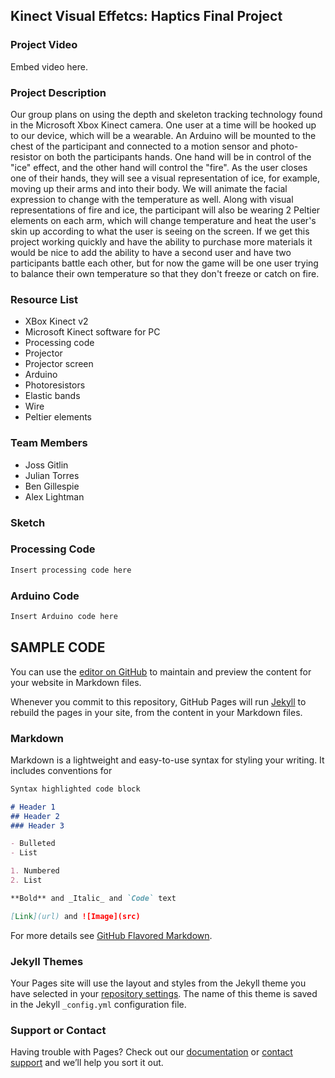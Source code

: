 ## Kinect Visual Effetcs: Haptics Final Project

### Project Video
Embed video here.

### Project Description
Our group plans on using the depth and skeleton tracking technology found in the Microsoft Xbox Kinect camera.  One user at a time will be hooked up to our device, which will be a wearable.  An Arduino will be mounted to the chest of the participant and connected to a motion sensor and photo-resistor on both the participants hands.  One hand will be in control of the "ice" effect, and the other hand will control the "fire".  As the user closes one of their hands, they will see a visual representation of ice, for example, moving up their arms and into their body.  We will animate the facial expression to change with the temperature as well.  Along with visual representations of fire and ice, the participant will also be wearing 2 Peltier elements on each arm, which will change temperature and heat the user's skin up according to what the user is seeing on the screen.  If we get this project working quickly and have the ability to purchase more materials it would be nice to add the ability to have a second user and have two participants battle each other, but for now the game will be one user trying to balance their own temperature so that they don't freeze or catch on fire.

### Resource List
- XBox Kinect v2
- Microsoft Kinect software for PC
- Processing code
- Projector
- Projector screen
- Arduino
- Photoresistors
- Elastic bands
- Wire
- Peltier elements

### Team Members
- Joss Gitlin
- Julian Torres
- Ben Gillespie
- Alex Lightman

### Sketch

### Processing Code
```markdown
Insert processing code here
```

### Arduino Code
```markdown
Insert Arduino code here
```












## SAMPLE CODE
You can use the [editor on GitHub](https://github.com/alexanderlightman/kinecteffects/edit/master/index.md) to maintain and preview the content for your website in Markdown files.

Whenever you commit to this repository, GitHub Pages will run [Jekyll](https://jekyllrb.com/) to rebuild the pages in your site, from the content in your Markdown files.

### Markdown

Markdown is a lightweight and easy-to-use syntax for styling your writing. It includes conventions for

```markdown
Syntax highlighted code block

# Header 1
## Header 2
### Header 3

- Bulleted
- List

1. Numbered
2. List

**Bold** and _Italic_ and `Code` text

[Link](url) and ![Image](src)
```

For more details see [GitHub Flavored Markdown](https://guides.github.com/features/mastering-markdown/).

### Jekyll Themes

Your Pages site will use the layout and styles from the Jekyll theme you have selected in your [repository settings](https://github.com/alexanderlightman/kinecteffects/settings). The name of this theme is saved in the Jekyll `_config.yml` configuration file.

### Support or Contact

Having trouble with Pages? Check out our [documentation](https://help.github.com/categories/github-pages-basics/) or [contact support](https://github.com/contact) and we’ll help you sort it out.
